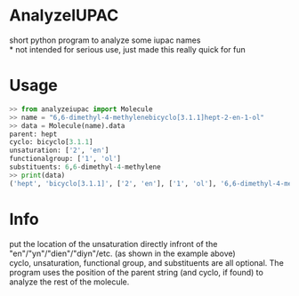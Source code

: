 # AnalyzeIUPAC
short python program to analyze some iupac names     
\* not intended for serious use, just made this really quick for fun

# Usage
```python
>> from analyzeiupac import Molecule
>> name = "6,6-dimethyl-4-methylenebicyclo[3.1.1]hept-2-en-1-ol"
>> data = Molecule(name).data
parent: hept
cyclo: bicyclo[3.1.1]
unsaturation: ['2', 'en']
functionalgroup: ['1', 'ol']
substituents: 6,6-dimethyl-4-methylene
>> print(data)
('hept', 'bicyclo[3.1.1]', ['2', 'en'], ['1', 'ol'], '6,6-dimethyl-4-methylene')
```

# Info
put the location of the unsaturation directly infront of the "en"/"yn"/"dien"/"diyn"/etc. (as shown in the example above)     
cyclo, unsaturation, functional group, and substituents are all optional. The program uses the position of the parent string (and cyclo, if found) to analyze the rest of the molecule.
